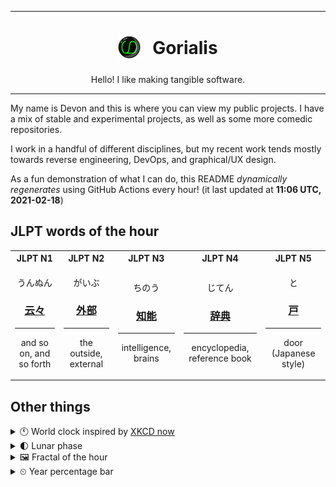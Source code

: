 ***

<h1 align="center">
<sub>
    <img src="readme/resources/avatar.png" height="36">
</sub>
&nbsp;
Gorialis
</h1>
<p align="center">
Hello! I like making tangible software.
</p>

***

My name is Devon and this is where you can view my public projects. I have a mix of stable and experimental projects, as well as some more comedic repositories.

I work in a handful of different disciplines, but my recent work tends mostly towards reverse engineering, DevOps, and graphical/UX design.

As a fun demonstration of what I can do, this README *dynamically regenerates* using GitHub Actions every hour! (it last updated at **11:06 UTC, 2021-02-18**)

<h2>JLPT words of the hour</h2>
<table>
    <tr>
        <th>JLPT N1</th>
        <th>JLPT N2</th>
        <th>JLPT N3</th>
        <th>JLPT N4</th>
        <th>JLPT N5</th>
    </tr>
    <tr>
        <td>
            <p align="center">うんぬん</p>
            <h3 align="center"><b><a href="https://jisho.org/search/%E4%BA%91%E3%80%85">云々</a></b></h3>
            <hr>
            <p align="center">and so on,<wbr> and so forth</p>
        </td>
        <td>
            <p align="center">がいぶ</p>
            <h3 align="center"><b><a href="https://jisho.org/search/%E5%A4%96%E9%83%A8">外部</a></b></h3>
            <hr>
            <p align="center">the outside,<wbr> external</p>
        </td>
        <td>
            <p align="center">ちのう</p>
            <h3 align="center"><b><a href="https://jisho.org/search/%E7%9F%A5%E8%83%BD">知能</a></b></h3>
            <hr>
            <p align="center">intelligence,<wbr> brains</p>
        </td>
        <td>
            <p align="center">じてん</p>
            <h3 align="center"><b><a href="https://jisho.org/search/%E8%BE%9E%E5%85%B8">辞典</a></b></h3>
            <hr>
            <p align="center">encyclopedia,<wbr> reference book</p>
        </td>
        <td>
            <p align="center">と</p>
            <h3 align="center"><b><a href="https://jisho.org/search/%E6%88%B8">戸</a></b></h3>
            <hr>
            <p align="center">door (Japanese style)</p>
        </td>
    </tr>
</table>

<h2>Other things</h2>
<details>
<summary>🕚  World clock inspired by <a href="https://xkcd.com/now">XKCD now</a></summary>

> <img src="generated/now.png" width="512">

</details>
<details>
<summary>🌓 Lunar phase</summary>

The moon is approximately 24.81% through its phase (First Quarter).

</details>
<details>
<summary>&#x1f5bc; Fractal of the hour</summary>

> <img src="generated/fractal.png" width="512">

</details>
<details>
<summary>&#x23f2; Year percentage bar</summary>
<pre><code>2021 [██▁▁▁▁▁▁▁▁▁▁▁▁▁▁▁▁▁▁] 13.28%</code></pre>
</details>
